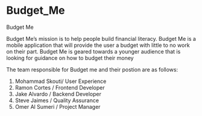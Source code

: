 # Budget_Me
Budget Me

Budget Me’s mission is to help people build financial literacy.
Budget Me is a mobile application that will provide the user a budget with little to
no work on their part. Budget Me is geared towards a younger audience that is looking for 
guidance on how to budget their money

The team responsible for Budget me and their postion are as follows:
1. Mohammad Skouti/ User Experience
2. Ramon Cortes / Frontend Developer 
3. Jake Alvardo /  Backend Developer 
4. Steve Jaimes / Quality Assurance 
5. Omer Al Sumeri / Project Manager

